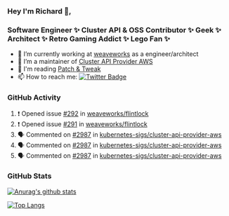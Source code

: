 ### Hey I'm Richard 👋, 

<h3 align="left">Software Engineer ✨ Cluster API & OSS Contributor ✨ Geek ✨ Architect ✨ Retro Gaming Addict ✨ Lego Fan ✨</h3>

- 🔭 I’m currently working at [weaveworks](https://github.com/weaveworks) as a engineer/architect
- 👯 I’m a maintainer of [Cluster API Provider AWS](https://github.com/kubernetes-sigs/cluster-api-provider-aws)
- 💬 I'm reading [Patch & Tweak](https://bjooks.com/products/patch-tweak-exploring-modular-synthesis)
- 📫 How to reach me: [![Twitter Badge](https://img.shields.io/badge/-@fruit_case-00acee?style=flat&logo=Twitter&logoColor=white)](https://twitter.com/intent/follow?screen_name=fruit_case "Follow on Twitter")

### GitHub Activity 

<!--START_SECTION:activity-->
1. ❗️ Opened issue [#292](https://github.com/weaveworks/flintlock/issues/292) in [weaveworks/flintlock](https://github.com/weaveworks/flintlock)
2. ❗️ Opened issue [#291](https://github.com/weaveworks/flintlock/issues/291) in [weaveworks/flintlock](https://github.com/weaveworks/flintlock)
3. 🗣 Commented on [#2987](https://github.com/kubernetes-sigs/cluster-api-provider-aws/issues/2987) in [kubernetes-sigs/cluster-api-provider-aws](https://github.com/kubernetes-sigs/cluster-api-provider-aws)
4. 🗣 Commented on [#2987](https://github.com/kubernetes-sigs/cluster-api-provider-aws/issues/2987) in [kubernetes-sigs/cluster-api-provider-aws](https://github.com/kubernetes-sigs/cluster-api-provider-aws)
5. 🗣 Commented on [#2987](https://github.com/kubernetes-sigs/cluster-api-provider-aws/issues/2987) in [kubernetes-sigs/cluster-api-provider-aws](https://github.com/kubernetes-sigs/cluster-api-provider-aws)
<!--END_SECTION:activity-->

### GitHub Stats

[![Anurag's github stats](https://github-readme-stats.vercel.app/api?username=richardcase&count_private=true&show_icons=true)](https://github.com/anuraghazra/github-readme-stats)

[![Top Langs](https://github-readme-stats.vercel.app/api/top-langs/?username=richardcase&hide=html&layout=compact)](https://github.com/anuraghazra/github-readme-stats)

